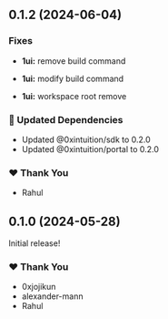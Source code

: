 ## 0.1.2 (2024-06-04)

### Fixes

- **1ui:** remove build command

- **1ui:** modify build command

- **1ui:** workspace root remove

### 🧱 Updated Dependencies

- Updated @0xintuition/sdk to 0.2.0
- Updated @0xintuition/portal to 0.2.0

### ❤️ Thank You

- Rahul

## 0.1.0 (2024-05-28)

Initial release!

### ❤️ Thank You

- 0xjojikun
- alexander-mann
- Rahul
